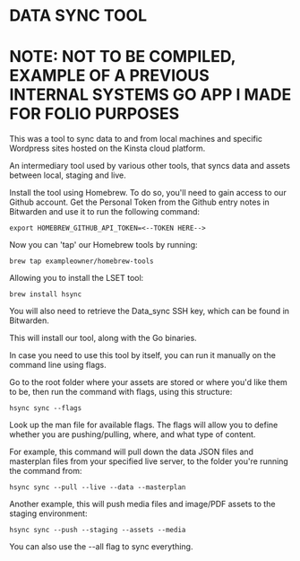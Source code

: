 # DATA SYNC TOOL #

# NOTE: NOT TO BE COMPILED, EXAMPLE OF A PREVIOUS INTERNAL SYSTEMS GO APP I MADE FOR FOLIO PURPOSES #

This was a tool to sync data to and from local machines and specific Wordpress sites hosted on the Kinsta cloud platform.

An intermediary tool used by various other tools, that syncs data and assets between local, staging and live.

Install the tool using Homebrew.
To do so, you'll need to gain access to our Github account. Get the Personal Token from the Github entry notes in Bitwarden and use it to run the following command:

    export HOMEBREW_GITHUB_API_TOKEN=<--TOKEN HERE-->


Now you can 'tap' our Homebrew tools by running:

    brew tap exampleowner/homebrew-tools


Allowing you to install the LSET tool:

    brew install hsync

You will also need to retrieve the Data_sync SSH key, which can be found in Bitwarden.

This will install our tool, along with the Go binaries.

In case you need to use this tool by itself, you can run it manually on the command line using flags.

Go to the root folder where your assets are stored or where you'd like them to be, then run the command with flags, using this structure:

    hsync sync --flags


Look up the man file for available flags. The flags will allow you to define whether you are pushing/pulling, where, and what type of content.


For example, this command will pull down the data JSON files and masterplan files from your specified live server, to the folder you're running the command from:

    hsync sync --pull --live --data --masterplan

Another example, this will push media files and image/PDF assets to the staging environment:

    hsync sync --push --staging --assets --media

You can also use the --all flag to sync everything.